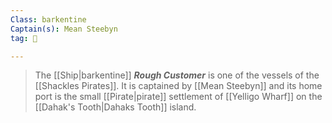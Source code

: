 ```yaml
---
Class: barkentine
Captain(s): Mean Steebyn
tag: 🚢

---
```


> The [[Ship|barkentine]] ***Rough Customer*** is one of the vessels of the [[Shackles Pirates]]. It is captained by [[Mean Steebyn]] and its home port is the small [[Pirate|pirate]] settlement of [[Yelligo Wharf]] on the [[Dahak's Tooth|Dahaks Tooth]] island.







